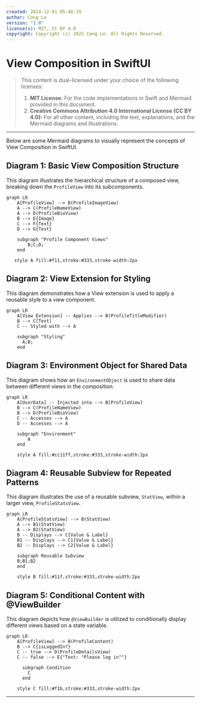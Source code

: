 ```yaml
---
created: 2024-12-01 05:48:19
author: Cong Le
version: "1.0"
license(s): MIT, CC BY 4.0
copyright: Copyright (c) 2025 Cong Le. All Rights Reserved.
---
```



# View Composition in SwiftUI
> This content is dual-licensed under your choice of the following licenses:
> 1.  **MIT License:** For the code implementations in Swift and Mermaid provided in this document.
> 2.  **Creative Commons Attribution 4.0 International License (CC BY 4.0):** For all other content, including the text, explanations, and the Mermaid diagrams and illustrations.

---

Below are some Mermaid diagrams to visually represent the concepts of View Composition in SwiftUI.

## Diagram 1: Basic View Composition Structure

This diagram illustrates the hierarchical structure of a composed view, breaking down the `ProfileView` into its subcomponents.

```mermaid
graph LR
    A[ProfileView] --> B(ProfileImageView)
    A --> C(ProfileNameView)
    A --> D(ProfileBioView)
    B --> E{Image}
    C --> F{Text}
    D --> G{Text}
    
    subgraph "Profile Component Views"
        B;C;D;
    end
    
   style A fill:#f11,stroke:#333,stroke-width:2px
```

## Diagram 2: View Extension for Styling

This diagram demonstrates how a View extension is used to apply a reusable style to a view component.

```mermaid
graph LR
    A[View Extension] -- Applies --> B(ProfileTitleModifier)
    B --> C[Text]
    C -- Styled with --> A
    
    subgraph "Styling"
      A;B;
    end

```

## Diagram 3: Environment Object for Shared Data

This diagram shows how an `EnvironmentObject` is used to share data between different views in the composition.

```mermaid
graph LR
    A[UserData] -- Injected into --> B[ProfileView]
    B --> C(ProfileNameView)
    B --> D(ProfileBioView)
    C -- Accesses --> A
    D -- Accesses --> A
    
    subgraph "Environment"
        A
    end
    
    style A fill:#cc11ff,stroke:#333,stroke-width:2px

```

## Diagram 4: Reusable Subview for Repeated Patterns

This diagram illustrates the use of a reusable subview, `StatView`, within a larger view, `ProfileStatsView`.

```mermaid
graph LR
    A[ProfileStatsView] --> B(StatView)
    A --> B1(StatView)
    A --> B2(StatView)
    B -- Displays --> C{Value & Label}
    B1 -- Displays --> C1{Value & Label}
    B2 -- Displays --> C2{Value & Label}
    
    subgraph Reusable Subview
    B;B1;B2
    end
    
    style B fill:#11f,stroke:#333,stroke-width:2px
```

## Diagram 5: Conditional Content with @ViewBuilder

This diagram depicts how `@ViewBuilder` is utilized to conditionally display different views based on a state variable.

```mermaid
graph LR
    A[ProfileView] --> B(ProfileContent)
    B --> C{isLoggedIn?}
    C -- true --> D(ProfileDetailsView)
    C -- false --> E{"Text: "Please log in""}

      subgraph Condition
        C
      end
        
    style C fill:#f1b,stroke:#333,stroke-width:2px
```
---
